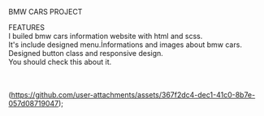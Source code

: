 BMW CARS PROJECT

FEATURES
<br>
 I builed bmw cars information website with html and scss.
<br>
It's include designed menu.İnformations and images about bmw cars.
<br>
Designed button class and responsive design.
<br>
You should check this about it.
<br>
<br>
<br>

(https://github.com/user-attachments/assets/367f2dc4-dec1-41c0-8b7e-057d08719047);












 
